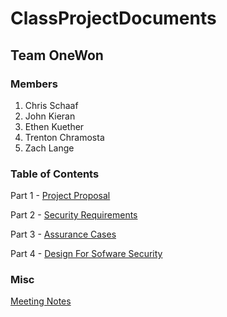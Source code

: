# ClassProjectDocuments

## Team OneWon

### Members

1. Chris Schaaf
2. John Kieran
3. Ethen Kuether
4. Trenton Chramosta
5. Zach Lange

### Table of Contents

Part 1 - [Project Proposal](./ProjectProposal.md)

Part 2 - [Security Requirements](./SecurityRequirements.md)

Part 3 - [Assurance Cases](./AssuranceCases.md)

Part 4 - [Design For Sofware Security](./Design.md)

### Misc

[Meeting Notes](./MeetingNotes)